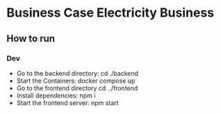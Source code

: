 # Business Case Electricity Business

## How to run

### Dev

-   Go to the backend directory: cd ./backend
-   Start the Containers: docker compose up
-   Go to the frontend directory cd ../frontend
-   Install dependencies: npm i
-   Start the frontend server: npm start
